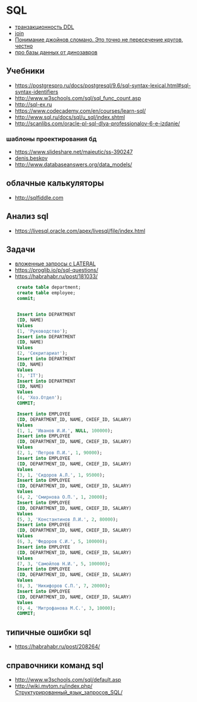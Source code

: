# SQL

 * [транзакционность DDL](https://wiki.postgresql.org/wiki/Transactional_DDL_in_PostgreSQL:_A_Competitive_Analysis)
 * [join](https://habrahabr.ru/post/278087/)
 * [Понимание джойнов сломано. Это точно не пересечение кругов, честно](https://habr.com/ru/post/448072/)
 * [про базы данных от динозавров](https://stackoverflow.com/users/484814/performancedba)

## Учебники

 * https://postgrespro.ru/docs/postgresql/9.6/sql-syntax-lexical.html#sql-syntax-identifiers
 * http://www.w3schools.com/sql/sql_func_count.asp
 * http://sql-ex.ru
 * https://www.codecademy.com/en/courses/learn-sql/
 * http://www.sql.ru/docs/sql/u_sql/index.shtml
 * http://scanlibs.com/oracle-pl-sql-dlya-professionalov-6-e-izdanie/

### шаблоны проектирования бд

 * https://www.slideshare.net/maieutic/ss-390247
 * [denis.beskov](http://database-design.livejournal.com/)
 * http://www.databaseanswers.org/data_models/


## облачные калькуляторы

 * http://sqlfiddle.com

## Анализ sql

 * https://livesql.oracle.com/apex/livesql/file/index.html
 




## Задачи

 * [вложенные запросы с LATERAL](https://habr.com/ru/company/tensor/blog/574330/)
 * https://proglib.io/p/sql-questions/
 * https://habrahabr.ru/post/181033/

```sql
	create table department;
	create table employee;
	commit;


	Insert into DEPARTMENT
	(ID, NAME)
	Values
	(1, 'Руководство');
	Insert into DEPARTMENT
	(ID, NAME)
	Values
	(2, 'Секритариат');
	Insert into DEPARTMENT
	(ID, NAME)
	Values
	(3, 'IT');
	Insert into DEPARTMENT
	(ID, NAME)
	Values
	(4, 'Хоз.Отдел');
	COMMIT;

	Insert into EMPLOYEE
	(ID, DEPARTMENT_ID, NAME, CHIEF_ID, SALARY)
	Values
	(1, 1, 'Иванов И.И.', NULL, 100000);
	Insert into EMPLOYEE
	(ID, DEPARTMENT_ID, NAME, CHIEF_ID, SALARY)
	Values
	(2, 1, 'Петров П.И.', 1, 90000);
	Insert into EMPLOYEE
	(ID, DEPARTMENT_ID, NAME, CHIEF_ID, SALARY)
	Values
	(3, 1, 'Сидоров А.Л.', 1, 95000);
	Insert into EMPLOYEE
	(ID, DEPARTMENT_ID, NAME, CHIEF_ID, SALARY)
	Values
	(4, 2, 'Смирнова О.П.', 1, 20000);
	Insert into EMPLOYEE
	(ID, DEPARTMENT_ID, NAME, CHIEF_ID, SALARY)
	Values
	(5, 3, 'Константинов Л.И.', 2, 80000);
	Insert into EMPLOYEE
	(ID, DEPARTMENT_ID, NAME, CHIEF_ID, SALARY)
	Values
	(6, 3, 'Федоров С.И.', 5, 100000);
	Insert into EMPLOYEE
	(ID, DEPARTMENT_ID, NAME, CHIEF_ID, SALARY)
	Values
	(7, 3, 'Самойлов Н.И.', 5, 100000);
	Insert into EMPLOYEE
	(ID, DEPARTMENT_ID, NAME, CHIEF_ID, SALARY)
	Values
	(8, 3, 'Никифоров С.П.', 7, 20000);
	Insert into EMPLOYEE
	(ID, DEPARTMENT_ID, NAME, CHIEF_ID, SALARY)
	Values
	(9, 4, 'Митрофанова М.С.', 3, 10000);
	COMMIT;
```

## типичные ошибки sql

 * https://habrahabr.ru/post/208264/

## справочники команд sql

 * http://www.w3schools.com/sql/default.asp
 * http://wiki.mvtom.ru/index.php/Структурированный_язык_запросов_SQL/
